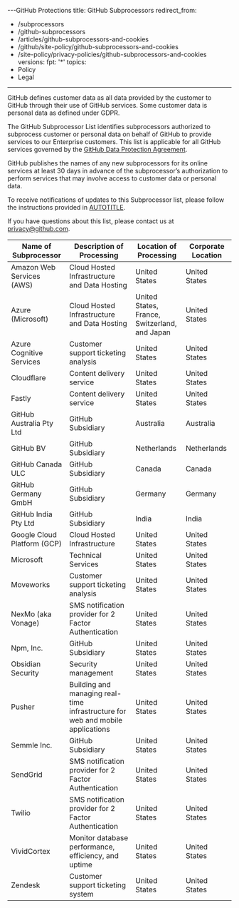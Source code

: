 ---GitHub Protections 
title: GitHub Subprocessors
redirect_from:
  - /subprocessors
  - /github-subprocessors
  - /articles/github-subprocessors-and-cookies
  - /github/site-policy/github-subprocessors-and-cookies
  - /site-policy/privacy-policies/github-subprocessors-and-cookies
versions:
  fpt: '*'
topics:
  - Policy
  - Legal
---

GitHub defines customer data as all data provided by the customer to GitHub through their use of GitHub services. Some customer data is personal data as defined under GDPR.

The GitHub Subprocessor List identifies subprocessors authorized to subprocess customer or personal data on behalf of GitHub to provide services to our Enterprise customers. This list is applicable for all GitHub services governed by the [GitHub Data Protection Agreement](https://github.com/customer-terms/github-data-protection-agreement).

GitHub publishes the names of any new subprocessors for its online services at least 30 days in advance of the subprocessor’s authorization to perform services that may involve access to customer data or personal data.

To receive notifications of updates to this Subprocessor list, please follow the instructions provided in [AUTOTITLE](/account-and-profile/managing-subscriptions-and-notifications-on-github/setting-up-notifications/about-notifications).

If you have questions about this list, please contact us at <privacy@github.com>.

| Name of Subprocessor        | Description of Processing                                                      | Location of Processing  | Corporate Location |
| --------------------------- | ------------------------------------------------------------------------------ | ----------------------- | ------------------ |
| Amazon Web Services (AWS)   | Cloud Hosted Infrastructure and Data Hosting                                   | United States                                     | United States      |
| Azure (Microsoft)           | Cloud Hosted Infrastructure and Data Hosting                                   | United States, France,</br>Switzerland, and Japan | United States      |
| Azure Cognitive Services    | Customer support ticketing analysis                                            | United States                                     | United States      |
| Cloudflare                  | Content delivery service                                                       | United States                                     | United States      |
| Fastly                      | Content delivery service                                                       | United States                                     | United States      |
| GitHub Australia Pty Ltd    | GitHub Subsidiary                                                              | Australia                                         | Australia          |
| GitHub BV                   | GitHub Subsidiary                                                              | Netherlands                                       | Netherlands        |
| GitHub Canada ULC           | GitHub Subsidiary                                                              | Canada                                            | Canada             |
| GitHub Germany GmbH         | GitHub Subsidiary                                                              | Germany                                           | Germany            |
| GitHub India Pty Ltd        | GitHub Subsidiary                                                              | India                                             | India              |
| Google Cloud Platform (GCP) | Cloud Hosted Infrastructure                                                    | United States                                     | United States      |
| Microsoft                   | Technical Services                                                             | United States                                     | United States      |
| Moveworks                   | Customer support ticketing analysis                                            | United States                                     | United States      |
| NexMo (aka Vonage)          | SMS notification provider for 2 Factor Authentication                          | United States                                     | United States      |
| Npm, Inc. 	                | GitHub Subsidiary	                                                             | United States	                                   | United States      |
| Obsidian Security           | Security management                                                            | United States                                     | United States      |
| Pusher                      | Building and managing real-time infrastructure for web and mobile applications | United States                                     | United States      |
| Semmle Inc.	                | GitHub Subsidiary	                                                             | United States	                                   | United States      |
| SendGrid                    | SMS notification provider for 2 Factor Authentication                          | United States                                     | United States      |
| Twilio                      | SMS notification provider for 2 Factor Authentication                          | United States                                     | United States      |
| VividCortex                 | Monitor database performance, efficiency, and uptime                           | United States                                     | United States      |
| Zendesk                     | Customer support ticketing system                                              | United States                                     | United States      |
